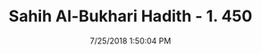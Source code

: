 ---
title        : "Sahih Al-Bukhari Hadith - 1. 450"
date         : 7/25/2018 1:50:04 PM
draft        : false
type         : "hadith"
layout       : "hadith"
BookCode     : "SHB"
VolumeNumber : "1"
HadithNumber : "450"

title        : "Sahih Al-Bukhari Hadith - 1. 450"
date         : 7/25/2018 1:50:04 PM
draft        : false
type         : "hadith"
layout       : "hadith"
BookCode     : "SHB"
VolumeNumber : "1"
HadithNumber : "450"
categories  :  []
tags  :  ["Abu Rafi Abu Huraira"]
categories  :  []
tags  :  ["Abu Rafi Abu Huraira"]
---